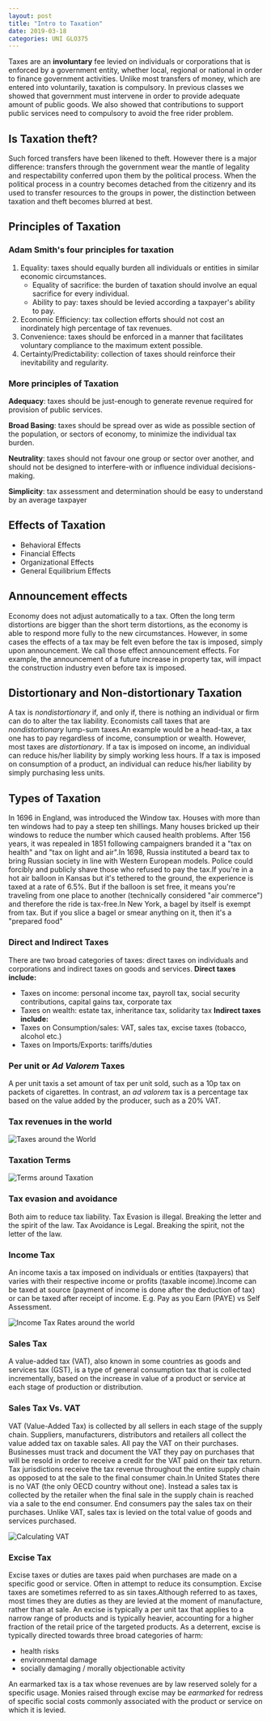 ```yaml
---
layout: post
title: "Intro to Taxation"
date: 2019-03-18
categories: UNI GLO375
---
```



Taxes are an **involuntary** fee levied on individuals or corporations that is
enforced by a government entity, whether local, regional or national in order to
finance government activities. Unlike most transfers of money, which are entered
into voluntarily, taxation is compulsory. In previous classes we showed that
government must intervene in order to provide adequate amount of public goods.
We also showed that contributions to support public services need to compulsory
to avoid the free rider problem.  

## Is Taxation theft?
Such forced transfers have been likened to theft. However there is a major
difference: transfers through the government wear the mantle of legality and
respectability conferred upon them by the political process. When the political
process in a country becomes detached from the citizenry and its used to
transfer resources to the groups in power, the distinction between taxation and
theft becomes blurred at best. 

## Principles of Taxation
### Adam Smith's four principles for taxation 
1. Equality: taxes should equally burden all individuals or entities in similar
   economic circumstances.  
   - Equality of sacrifice: the burden of taxation should involve an equal
     sacrifice for every individual. 
   - Ability to pay:  taxes should be levied according a taxpayer's ability to
     pay. 
2. Economic Efficiency: tax collection efforts should not cost an inordinately
high percentage of tax revenues.
3. Convenience: taxes should be enforced in a manner that facilitates voluntary
compliance to the maximum extent possible.
4. Certainty/Predictability: collection of taxes should reinforce their
inevitability and regularity. 

### More principles of Taxation
**Adequacy**: taxes should be just-enough to generate revenue required for
provision of public services. 

**Broad Basing**: taxes should be spread over as wide as possible section of
the population, or sectors of economy, to minimize the individual tax burden. 

**Neutrality**: taxes should not favour one group or sector over another, and
should not be designed to interfere-with or influence individual
decisions-making. 

**Simplicity**: tax assessment and determination should be easy to understand
by an average taxpayer

## Effects of Taxation
- Behavioral Effects 
- Financial Effects 
- Organizational Effects 
- General Equilibrium Effects

## Announcement effects
Economy does not adjust automatically to a tax. Often the long term distortions
are bigger than the short term distortions, as the economy is able to respond
more fully to the new circumstances. However, in some cases the effects of a tax
may be felt even before the tax is imposed, simply upon announcement. We call
those effect announcement effects. For example, the announcement of a future
increase in property tax, will impact the construction industry even before tax
is imposed.  

## Distortionary and Non-distortionary Taxation
A tax is *nondistortionary* if, and only if, there is nothing an individual or firm
can do to alter the tax liability. Economists call taxes that are
*nondistortionary* lump-sum taxes.An example would be a head-tax, a tax one has to
pay regardless of income, consumption or wealth. However, most taxes are
*distortionary*. If a tax is imposed on income, an individual can reduce his/her
liability by simply working less hours. If a tax is imposed on consumption of a
product, an individual can reduce his/her liability by simply purchasing less
units. 

## Types of Taxation
In 1696 in England, was introduced the Window tax. Houses with more than ten
windows had to pay a steep ten shillings. Many houses bricked up their windows
to reduce the number which caused health problems. After 156 years, it was
repealed in 1851 following campaigners branded it a "tax on health" and "tax on
light and air".In 1698, Russia instituted a beard tax to bring Russian society
in line with Western European models. Police could forcibly and publicly shave
those who refused to pay the tax.If you're in a hot air balloon in Kansas but
it's tethered to the ground, the experience is taxed at a rate of 6.5%. But if
the balloon is set free, it means you're traveling from one place to another
(technically considered "air commerce") and therefore the ride is tax-free.In
New York, a bagel by itself is exempt from tax. But if you slice a bagel or
smear anything on it, then it's a "prepared food" 

### Direct and Indirect Taxes
There are two broad categories of taxes: direct taxes on individuals and
corporations and indirect taxes on goods and services.
**Direct taxes include:**
- Taxes on income: personal income tax, payroll tax, social security
  contributions, capital gains tax, corporate tax 
- Taxes on wealth: estate tax, inheritance tax, solidarity tax 
**Indirect taxes include:**
- Taxes on Consumption/sales: VAT, sales tax, excise taxes (tobacco, alcohol
  etc.) 
- Taxes on Imports/Exports: tariffs/duties

### Per unit or *Ad Valorem* Taxes
A per unit taxis a set amount of tax per unit sold, such as a 10p tax on packets
of cigarettes. In contrast, an *ad valorem* tax is a percentage tax based on the
value added by the producer, such as a 20% VAT.

### Tax revenues in the world
![Taxes around the World](https://i.ibb.co/wKKjyr8/taxes-around-the-world.png)

### Taxation Terms
![Terms around Taxation](https://i.ibb.co/xgDn9hQ/tax-terms.png)

### Tax evasion and avoidance
Both aim to reduce tax liability. Tax Evasion is illegal. Breaking the letter
and the spirit of the law. Tax Avoidance is Legal. Breaking the spirit, not the
letter of the law. 

### Income Tax
An income taxis a tax imposed on individuals or entities (taxpayers) that varies
with their respective income or profits (taxable income).Income can be taxed at
source (payment of income is done after the deduction of tax) or can be taxed
after receipt of income. E.g. Pay as you Earn (PAYE) vs Self Assessment. 

![Income Tax Rates around the
world](https://i.ibb.co/pbyFG6j/world-tax-rate-comparison.png)

### Sales Tax
A value-added tax (VAT), also known in some countries as goods and services tax
(GST), is a type of general consumption tax that is collected incrementally,
based on the increase in value of a product or service at each stage of
production or distribution. 

### Sales Tax Vs. VAT
VAT (Value-Added Tax) is collected by all sellers in each stage of the supply
chain. Suppliers, manufacturers, distributors and retailers all collect the
value added tax on taxable sales. All pay the VAT on their purchases. Businesses
must track and document the VAT they pay on purchases that will be resold in
order to receive a credit for the VAT paid on their tax return. Tax
jurisdictions receive the tax revenue throughout the entire supply chain as
opposed to at the sale to the final consumer chain.In United States there is no
VAT (the only OECD country without one). Instead a sales tax is collected by the
retailer when the final sale in the supply chain is reached via a sale to the
end consumer. End consumers pay the sales tax on their purchases. Unlike VAT,
sales tax is levied on the total value of goods and services purchased. 

![Calculating VAT](https://i.ibb.co/jvdtV3Y/VAT.png)

### Excise Tax

Excise taxes or duties are taxes paid when purchases are made on a specific good
or service. Often in attempt to reduce its consumption. Excise taxes are
sometimes referred to as sin taxes.Although referred to as taxes, most times
they are duties as they are levied at the moment of manufacture, rather than at
sale. An excise is typically a per unit tax that applies to a narrow range of
products and is typically heavier, accounting for a higher fraction of the
retail price of the targeted products. As a deterrent, excise is typically
directed towards three broad categories of harm:

- health risks 
- environmental damage
- socially damaging / morally objectionable activity

An earmarked tax is a tax whose revenues are by law reserved solely for a
specific usage. Monies raised through excise may be *earmarked* for redress of
specific social costs commonly associated with the product or service on which
it is levied.
